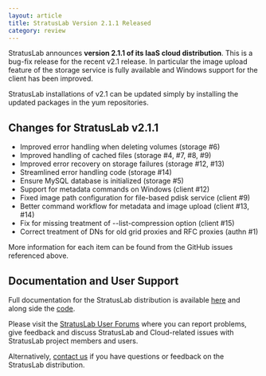 ```yaml
---
layout: article
title: StratusLab Version 2.1.1 Released
category: review
---
```


StratusLab announces **version 2.1.1 of its IaaS cloud distribution**.
This is a bug-fix release for the recent v2.1 release.  In particular
the image upload feature of the storage service is fully available and
Windows support for the client has been improved.

StratusLab installations of v2.1 can be updated simply by installing
the updated packages in the yum repositories.


Changes for StratusLab v2.1.1
-----------------------------

* Improved error handling when deleting volumes (storage #6)
* Improved handling of cached files (storage #4, #7, #8, #9)
* Improved error recovery on storage failures (storage #12, #13)
* Streamlined error handling code (storage #14)
* Ensure MySQL database is initialized (storage #5)
* Support for metadata commands on Windows (client #12)
* Fixed image path configuration for file-based pdisk service (client #9)
* Better command workflow for metadata and image upload (client #13, #14)
* Fix for missing treatment of --list-compression option (client #15)
* Correct treatment of DNs for old grid proxies and RFC proxies (authn #1)

More information for each item can be found from the GitHub issues
referenced above.


Documentation and User Support
------------------------------

Full documentation for the StratusLab distribution is available
[here][docs] and along side the [code][github].

Please visit the [StratusLab User Forums][forum] where you can report
problems, give feedback and discuss StratusLab and Cloud-related
issues with StratusLab project members and users.

Alternatively, [contact us][about] if you have questions or feedback
on the StratusLab distribution.


[docs]: http://stratuslab.eu/documentation
[github]: http://github.com/StratusLab
[forum]: https://groups.google.com/a/stratuslab.eu/group/user-forum/topics
[about]: http://stratuslab.eu/about


